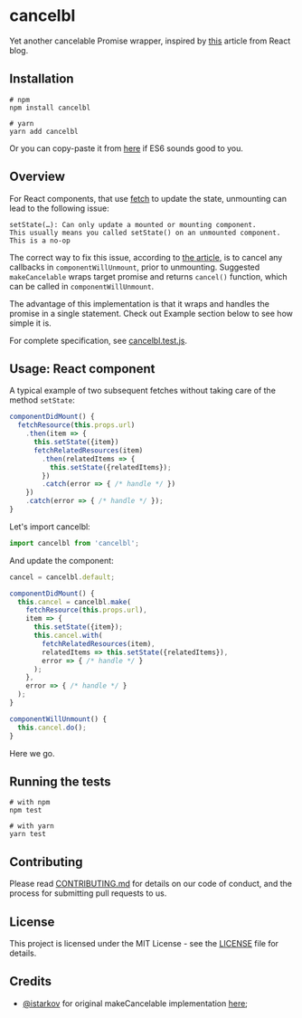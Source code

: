 # cancelbl
Yet another cancelable Promise wrapper,
inspired by [this](https://facebook.github.io/react/blog/2015/12/16/ismounted-antipattern.html) article from React blog.

## Installation

```shell
# npm
npm install cancelbl

# yarn
yarn add cancelbl
```

Or you can copy-paste it from [here](https://github.com/sergeysolovev/cancelbl/blob/master/src/cancelbl.js) if ES6 sounds good to you.

## Overview
For React components, that use [fetch](https://developer.mozilla.org/en/docs/Web/API/Fetch_API) to update the state, unmounting can lead to the following issue:
```
setState(…): Can only update a mounted or mounting component.
This usually means you called setState() on an unmounted component. This is a no-op
```
The correct way to fix this issue, according to [the article](https://facebook.github.io/react/blog/2015/12/16/ismounted-antipattern.html), is to cancel any callbacks in `componentWillUnmount`, prior to unmounting.
Suggested `makeCancelable` wraps target promise and returns `cancel()` function, which can be called in `componentWillUnmount`.

The advantage of this implementation is that it wraps and handles the promise in a single statement. Check out Example section below to see how simple it is.

For complete specification, see [cancelbl.test.js](https://github.com/sergeysolovev/make-cancelable/blob/master/src/cancelbl.test.js).

## Usage: React component
A typical example of two subsequent fetches without taking care of the method `setState`:

```javascript
componentDidMount() {
  fetchResource(this.props.url)
    .then(item => {
      this.setState({item})
      fetchRelatedResources(item)
        .then(relatedItems => {
          this.setState({relatedItems});
        })
        .catch(error => { /* handle */ })
    })
    .catch(error => { /* handle */ });
}
```

Let's import cancelbl:

```javascript
import cancelbl from 'cancelbl';
```

And update the component:

```javascript
cancel = cancelbl.default;

componentDidMount() {
  this.cancel = cancelbl.make(
    fetchResource(this.props.url),
    item => {
      this.setState({item});
      this.cancel.with(
        fetchRelatedResources(item),
        relatedItems => this.setState({relatedItems}),
        error => { /* handle */ }
      );
    },
    error => { /* handle */ }
  );
}

componentWillUnmount() {
  this.cancel.do();
}
```

Here we go.

## Running the tests

```shell
# with npm
npm test

# with yarn
yarn test
```

## Contributing

Please read [CONTRIBUTING.md](CONTRIBUTING.md) for details on our code of conduct, and the process for submitting pull requests to us.

## License

This project is licensed under the MIT License - see the [LICENSE](LICENSE) file for details.

## Credits
- [@istarkov](https://github.com/istarkov) for original makeCancelable implementation [here](https://github.com/facebook/react/issues/5465#issuecomment-157888325);
